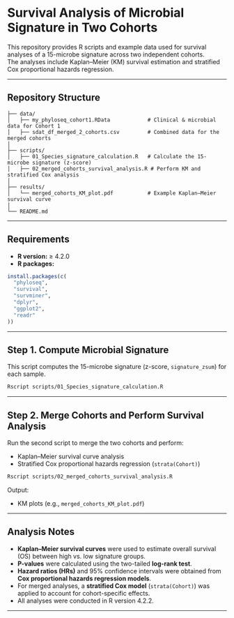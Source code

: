 # Survival Analysis of Microbial Signature in Two Cohorts

This repository provides R scripts and example data used for survival analyses of a 15-microbe signature across two independent cohorts.  
The analyses include Kaplan–Meier (KM) survival estimation and stratified Cox proportional hazards regression.

---

## Repository Structure

```text
├── data/
│   ├── my_phyloseq_cohort1.RData            # Clinical & microbial data for Cohort 1
│   ├── sdat_df_merged_2_cohorts.csv         # Combined data for the merged cohorts
│
├── scripts/
│   ├── 01_Species_signature_calculation.R   # Calculate the 15-microbe signature (z-score)
│   ├── 02_merged_cohorts_survival_analysis.R # Perform KM and stratified Cox analysis
│
├── results/
│   └── merged_cohorts_KM_plot.pdf           # Example Kaplan–Meier survival curve
│
└── README.md
```

---

## Requirements

- **R version:** ≥ 4.2.0  
- **R packages:**

```R
install.packages(c(
  "phyloseq",
  "survival",
  "survminer",
  "dplyr",
  "ggplot2",
  "readr"
))
```

---

## Step 1. Compute Microbial Signature

This script computes the 15-microbe signature (z-score, `signature_zsum`) for each sample.

```bash
Rscript scripts/01_Species_signature_calculation.R
```

---

## Step 2. Merge Cohorts and Perform Survival Analysis

Run the second script to merge the two cohorts and perform:

- Kaplan–Meier survival curve analysis  
- Stratified Cox proportional hazards regression (`strata(Cohort)`)

```bash
Rscript scripts/02_merged_cohorts_survival_analysis.R
```

Output:
- KM plots (e.g., `merged_cohorts_KM_plot.pdf`)

---

## Analysis Notes

- **Kaplan–Meier survival curves** were used to estimate overall survival (OS) between high vs. low signature groups.  
- **P-values** were calculated using the two-tailed **log-rank test**.  
- **Hazard ratios (HRs)** and 95% confidence intervals were obtained from **Cox proportional hazards regression models**.  
- For merged analyses, a **stratified Cox model** (`strata(Cohort)`) was applied to account for cohort-specific effects.  
- All analyses were conducted in R version 4.2.2.

---
